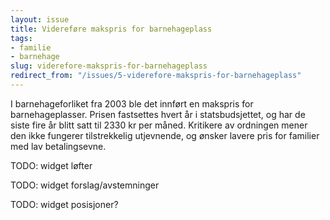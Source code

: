 ```yaml
---
layout: issue
title: Videreføre makspris for barnehageplass
tags:
- familie
- barnehage
slug: viderefore-makspris-for-barnehageplass
redirect_from: "/issues/5-viderefore-makspris-for-barnehageplass"
---
```


I barnehageforliket fra 2003 ble det innført en makspris for barnehageplasser. Prisen fastsettes hvert år i statsbudsjettet, og har de siste fire år blitt satt til 2330 kr per måned. Kritikere av ordningen mener den ikke fungerer tilstrekkelig utjevnende, og ønsker lavere pris for familier med lav betalingsevne.

TODO: widget løfter

TODO: widget forslag/avstemninger

TODO: widget posisjoner?

